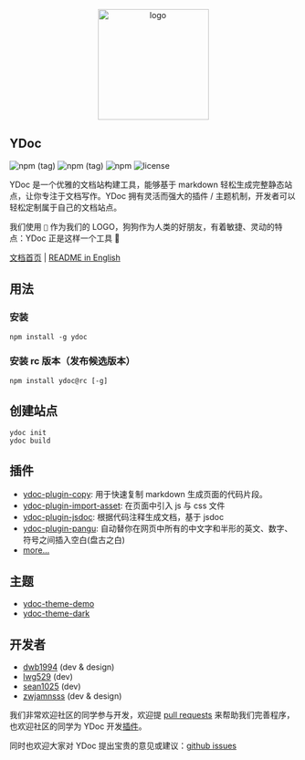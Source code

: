 <p align="center">
  <a href="https://https://hellosean1025.github.io/ydoc/">
    <img src="https://ws1.sinaimg.cn/large/006FkmqZly1fpswv9gzalj305e05ft98.jpg" width="194" alt="logo" srcSet="https://ws1.sinaimg.cn/large/006FkmqZly1fpswvk5qsyj30as0au75x.jpg 2x" />
  </a>
</p>

## YDoc

![npm (tag)](https://img.shields.io/npm/v/ydoc.svg)
![npm (tag)](https://img.shields.io/npm/v/ydoc/rc.svg)
![npm](https://img.shields.io/npm/dm/localeval.svg)
![license](https://img.shields.io/github/license/YMFE/ydoc.svg)

YDoc 是一个优雅的文档站构建工具，能够基于 markdown 轻松生成完整静态站点，让你专注于文档写作。YDoc 拥有灵活而强大的插件 / 主题机制，开发者可以轻松定制属于自己的文档站点。

我们使用 `🐶` 作为我们的 LOGO，狗狗作为人类的好朋友，有着敏捷、灵动的特点：YDoc 正是这样一个工具 👻

[文档首页](https://ydoc.ymfe.org/) | [README in English](https://github.com/YMFE/ydoc/blob/master/README-en.md)

## 用法

### 安装
```
npm install -g ydoc
```

### 安装 rc 版本（发布候选版本）
```
npm install ydoc@rc [-g]
```

## 创建站点
```
ydoc init
ydoc build
```

## 插件

- [ydoc-plugin-copy](https://www.npmjs.com/package/ydoc-plugin-copy): 用于快速复制 markdown 生成页面的代码片段。
- [ydoc-plugin-import-asset](https://www.npmjs.com/package/ydoc-plugin-import-asset): 在页面中引入 js 与 css 文件
- [ydoc-plugin-jsdoc](https://www.npmjs.com/package/ydoc-plugin-jsdoc): 根据代码注释生成文档，基于 jsdoc
- [ydoc-plugin-pangu](https://www.npmjs.com/package/ydoc-plugin-pangu): 自动替你在网页中所有的中文字和半形的英文、数字、符号之间插入空白(盘古之白)
- [more... ](https://ydoc.ymfe.org/plugin/index.html)

## 主题

- [ydoc-theme-demo](https://www.npmjs.com/package/ydoc-theme-demo)
- [ydoc-theme-dark](https://www.npmjs.com/package/ydoc-theme-dark)

## 开发者

- [dwb1994](https://github.com/dwb1994) (dev & design)
- [lwg529](https://github.com/lwg529) (dev)
- [sean1025](https://github.com/hellosean1025) (dev)
- [zwjamnsss](https://github.com/amnsss) (dev & design)

我们非常欢迎社区的同学参与开发，欢迎提 [pull requests](https://github.com/YMFE/ydoc/pulls) 来帮助我们完善程序，也欢迎社区的同学为 YDoc 开发[插件](https://ydoc.ymfe.org/plugin/index.html)。

同时也欢迎大家对 YDoc 提出宝贵的意见或建议：[github issues](https://github.com/YMFE/ydoc/issues)
